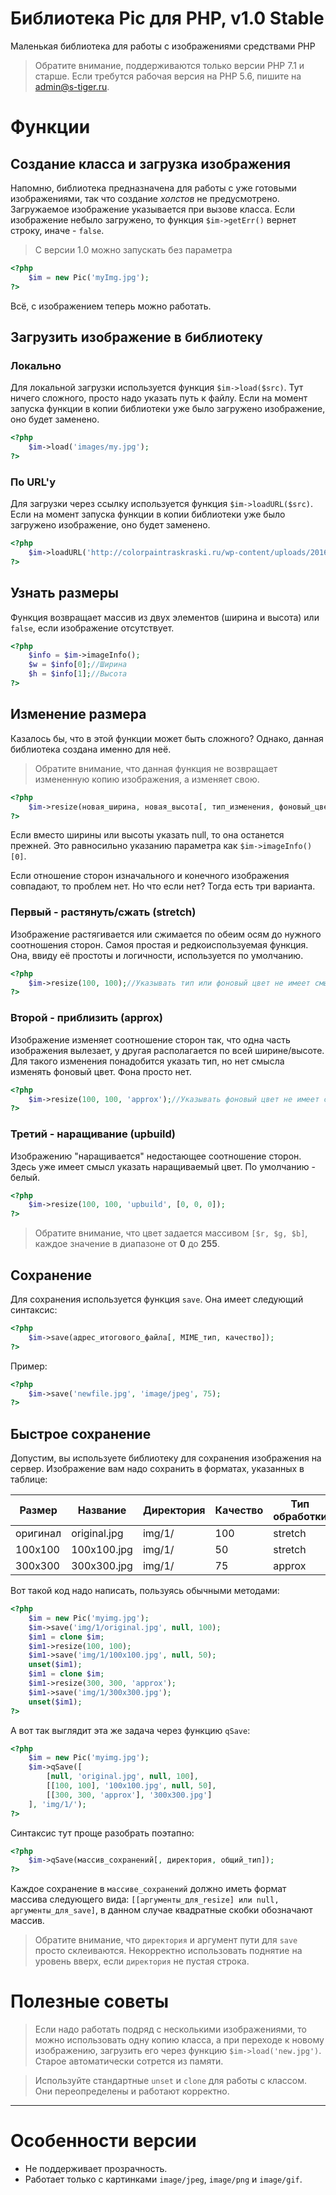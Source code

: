 # Библиотека Pic для PHP, v1.0 Stable

Маленькая библиотека для работы с изображениями средствами PHP

>Обратите внимание, поддерживаются только версии PHP 7.1 и старше. Если требутся рабочая версия на PHP 5.6, пишите на <admin@s-tiger.ru>.

# Функции

## Создание класса и загрузка изображения

Напомню, библиотека предназначена для работы с уже готовыми изображениями, так что создание *холстов* не предусмотрено. Загружаемое изображение указывается при вызове класса. Если изображение небыло загружено, то функция `$im->getErr()` вернет строку, иначе - `false`.

>С версии 1.0 можно запускать без параметра

```php
<?php
	$im = new Pic('myImg.jpg');
?>
```

Всё, с изображением теперь можно работать.

## Загрузить изображение в библиотеку

### Локально

Для локальной загрузки используется функция `$im->load($src)`. Тут ничего сложного, просто надо указать путь к файлу. Если на момент запуска функции в копии библиотеки уже было загружено изображение, оно будет заменено.

```php
<?php
	$im->load('images/my.jpg');
?>
```

### По URL'у

Для загрузки через ссылку используется функция `$im->loadURL($src)`. Если на момент запуска функции в копии библиотеки уже было загружено изображение, оно будет заменено.

```php
<?php
	$im->loadURL('http://colorpaintraskraski.ru/wp-content/uploads/2016/12/52263260-anamorfozy-raskraski.jpg');
?>
```

## Узнать размеры

Функция возвращает массив из двух элементов (ширина и высота) или `false`, если изображение отсутствует.

```php 
<?php
	$info = $im->imageInfo();
	$w = $info[0];//Ширина
	$h = $info[1];//Высота
?>
``` 

## Изменение размера

Казалось бы, что в этой функции может быть сложного? Однако, данная библиотека создана именно для неё.

>Обратите внимание, что данная функция не возвращает измененную копию изображения, а изменяет свою.

```php
<?php
	$im->resize(новая_ширина, новая_высота[, тип_изменения, фоновый_цвет]);
?>
``` 

Если вместо ширины или высоты указать null, то она останется прежней. Это равносильно указанию параметра как `$im->imageInfo()[0]`.

Если отношение сторон изначального и конечного изображения совпадают, то проблем нет. Но что если нет? Тогда есть три варианта.

### Первый - растянуть/сжать (stretch)

Изображение растягивается или сжимается по обеим осям до нужного соотношения сторон. Самоя простая и редкоиспользуемая функция. Она, ввиду её простоты и логичности, используется по умолчанию.

```php
<?php
	$im->resize(100, 100);//Указывать тип или фоновый цвет не имеет смысла
?>
``` 

### Второй - приблизить (approx)

Изображение изменяет соотношение сторон так, что одна часть изображения вылезает, у другая располагается по всей ширине/высоте. Для такого изменения понадобится указать тип, но нет смысла изменять фоновый цвет. Фона просто нет.

```php
<?php
	$im->resize(100, 100, 'approx');//Указывать фоновый цвет не имеет смысла
?>
``` 

### Третий - наращивание (upbuild)

Изображению "наращивается" недостающее соотношение сторон. Здесь уже имеет смысл указать наращиваемый цвет. По умолчанию - белый.

```php
<?php
	$im->resize(100, 100, 'upbuild', [0, 0, 0]);
?>
``` 

>Обратите внимание, что цвет задается массивом `[$r, $g, $b]`, каждое значение в диапазоне от **0** до  **255**.

## Сохранение

Для сохранения используется функция `save`. Она имеет следующий синтаксис:

```php
<?php
	$im->save(адрес_итогового_файла[, MIME_тип, качество]);
?>
``` 
Пример:

```php
<?php
	$im->save('newfile.jpg', 'image/jpeg', 75);
?>
``` 

## Быстрое сохранение 

Допустим, вы используете библиотеку для сохранения изображения на сервер. Изображение вам надо сохранить в форматах, указанных в таблице:

Размер  |Название    |Директория|Качество|Тип обработки
--------|------------|----------|--------|-------------
оригинал|original.jpg|img/1/    |100     |stretch
100x100 |100x100.jpg |img/1/    |50      |stretch
300x300 |300x300.jpg |img/1/    |75      |approx

Вот такой код надо написать, пользуясь обычными методами:

```php
<?php
	$im = new Pic('myimg.jpg');
	$im->save('img/1/original.jpg', null, 100);
	$im1 = clone $im;
	$im1->resize(100, 100);
	$im1->save('img/1/100x100.jpg', null, 50);
	unset($im1);
	$im1 = clone $im;
	$im1->resize(300, 300, 'approx');
	$im1->save('img/1/300x300.jpg');
	unset($im1);
?>
``` 

А вот так выглядит эта же задача через функцию `qSave`:

```php 
<?php
	$im = new Pic('myimg.jpg');
	$im->qSave([
		[null, 'original.jpg', null, 100],
		[[100, 100], '100x100.jpg', null, 50],
		[[300, 300, 'approx'], '300x300.jpg']
	], 'img/1/');
?>
``` 

Синтаксис тут проще разобрать поэтапно:

```php
<?php
	$im->qSave(массив_сохранений[, директория, общий_тип]);
?>
```

Каждое сохранение в `массиве_сохранений` должно иметь формат массива следующего вида: `[[аргументы_для_resize] или null, аргументы_для_save]`, в данном случае квадратные скобки обозначают массив.

>Обратите внимание, что `директория` и аргумент пути для `save` просто склеиваются. Некорректно использовать поднятие на уровень вверх, если `директория` не пустая строка.

# Полезные советы

>Если надо работать подряд с несколькими изображениями, то можно использовать одну копию класса, а при переходе к новому изображению, загрузить его через функцию `$im->load('new.jpg')`. Старое автоматически сотрется из памяти.

>Используйте стандартные `unset` и `clone` для работы с классом. Они переопределены и работают корректно.

***

# Особенности версии

* Не поддерживает прозрачность.
* Работает только с картинками `image/jpeg`, `image/png` и `image/gif`.
